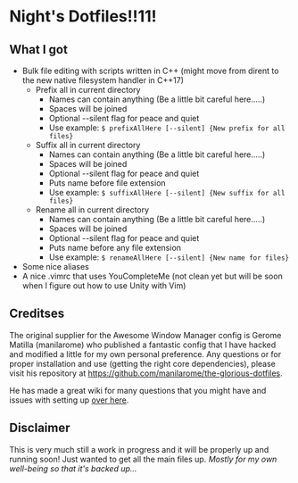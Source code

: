 # Night's Dotfiles!!11!
## What I got
- Bulk file editing with scripts written in C++ (might move from dirent to the new native filesystem handler in C++17)
    - Prefix all in current directory
        - Names can contain anything (Be a little bit careful here.....)
        - Spaces will be joined
        - Optional --silent flag for peace and quiet
        - Use example: `$ prefixAllHere [--silent] {New prefix for all files}`
    - Suffix all in current directory 
        - Names can contain anything (Be a little bit careful here.....)
        - Spaces will be joined
        - Optional --silent flag for peace and quiet
        - Puts name before file extension
        - Use example: `$ suffixAllHere [--silent] {New suffix for all files}`
    - Rename all in current directory
        - Names can contain anything (Be a little bit careful here.....)
        - Spaces will be joined
        - Optional --silent flag for peace and quiet
        - Puts name before any file extension
        - Use example: `$ renameAllHere [--silent] {New name for files}`
- Some nice aliases
- A nice .vimrc that uses YouCompleteMe (not clean yet but will be soon when I figure out how to use Unity with Vim)

## Creditses
The original supplier for the Awesome Window Manager config is Gerome Matilla (manilarome) who published a fantastic config that I have hacked and modified a little for my own personal preference.  Any questions or for proper installation and use (getting the right core dependencies), please visit his repository at <https://github.com/manilarome/the-glorious-dotfiles>.

He has made a great wiki for many questions that you might have and issues with setting up [over here](https://github.com/manilarome/the-glorious-dotfiles/wiki).

## Disclaimer
This is very much still a work in progress and it will be properly up and running soon!  Just wanted to get all the main files up.  *Mostly for my own well-being so that it's backed up...*
